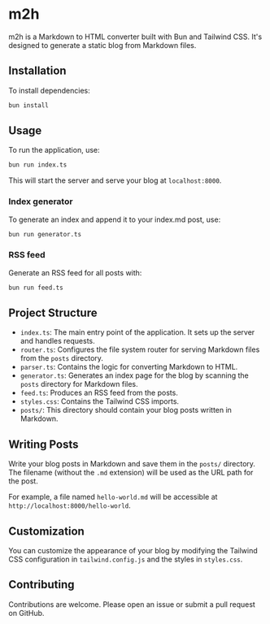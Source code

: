 # m2h

m2h is a Markdown to HTML converter built with Bun and Tailwind CSS. It's designed to generate a static blog from Markdown files.

## Installation
To install dependencies:

```bash
bun install
```

## Usage

To run the application, use:

```bash
bun run index.ts
```
This will start the server and serve your blog at `localhost:8000`.

### Index generator

To generate an index and append it to your index.md post, use:

```bash
bun run generator.ts
```

### RSS feed

Generate an RSS feed for all posts with:

```bash
bun run feed.ts
```

## Project Structure

- `index.ts`: The main entry point of the application. It sets up the server and handles requests.
- `router.ts`: Configures the file system router for serving Markdown files from the `posts` directory.
- `parser.ts`: Contains the logic for converting Markdown to HTML.
- `generator.ts`: Generates an index page for the blog by scanning the `posts` directory for Markdown files.
- `feed.ts`: Produces an RSS feed from the posts.
- `styles.css`: Contains the Tailwind CSS imports.
- `posts/`: This directory should contain your blog posts written in Markdown.

## Writing Posts

Write your blog posts in Markdown and save them in the `posts/` directory. The filename (without the `.md` extension) will be used as the URL path for the post.

For example, a file named `hello-world.md` will be accessible at `http://localhost:8000/hello-world`.

## Customization

You can customize the appearance of your blog by modifying the Tailwind CSS configuration in `tailwind.config.js` and the styles in `styles.css`.

## Contributing

Contributions are welcome. Please open an issue or submit a pull request on GitHub.
